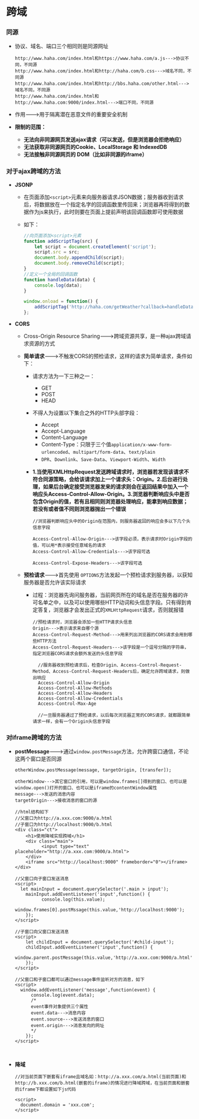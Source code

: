 # 跨域

### 同源

- 协议、域名、端口三个相同则是同源网址

  ```
  http://www.haha.com/index.html和https://www.haha.com/a.js--->协议不同，不同源
  http://www.haha.com/index.html和http://haha.com/b.css--->域名不同，不同源
  http://www.haha.com/index.html和http://bbs.haha.com/other.html--->域名不同，不同源
  http://www.haha.com/index.html和http://www.haha.com:9000/index.html--->端口不同，不同源
  ```

- 作用--->用于隔离潜在恶意文件的重要安全机制

- **限制的范围：**

  - **无法向非同源网页发送ajax请求（可以发送，但是浏览器会拒绝响应）**
  - **无法获取非同源网页的Cookie、LocalStorage 和 IndexedDB**
  - **无法接触非同源网页的 DOM（比如非同源的iframe）**

### 对于ajax跨域的方法

- **JSONP**

  - 在页面添加`<script>`元素来向服务器请求JSON数据；服务器收到请求后，将数据放在一个指定名字的回调函数里传回来；浏览器再将得到的数据作为js来执行，此时则要在页面上提前声明该回调函数即可使用数据

  - 如下：

    ```javascript
    //向页面添加<script>元素
    function addScriptTag(src) {
        let script = document.createElement('script');
        script.src = src;
        document.body.appendChild(script);
        document.body.removeChild(script);
    }
    //定义一个全局的回调函数
    function handleData(data) {
        console.log(data);
    }

    window.onload = function() {
        addScriptTag('http://haha.com/getWeather?callback=handleData');
    };
    ```

- **CORS**

  - Cross-Origin Resource Sharing--->跨域资源共享，是一种ajax跨域请求资源的方式

  - **简单请求**--->不触发CORS的预检请求，这样的请求为简单请求，条件如下：

    - 请求方法为一下三种之一：

      - GET
      - POST
      - HEAD

    - 不得人为设置以下集合之外的HTTP头部字段：

      - Accept
      - Accept-Language
      - Content-Language
      - Content-Type：只限于三个值`application/x-www-form-urlencoded`、`multipart/form-data`、`text/plain`
      - `DPR`、`Downlink`、`Save-Data`、`Viewport-Width`、`Width`

    - **1.当使用XMLHttpRequest发送跨域请求时，浏览器若发现该请求不符合同源策略，会给该请求加上一个请求头：Origin。2.后台进行处理，如果后台确定接受浏览器发来的请求则会在返回结果中加入一个响应头Access-Control-Allow-Origin。3.浏览器判断响应头中是否包含Origin的值，若有且相同则浏览器处理响应，能拿到响应数据；若没有或者值不同则浏览器抛出一个错误**

      ```
      //浏览器判断响应头中的Origin在范围内，则服务器返回的响应会多以下几个头信息字段

      Access-Control-Allow-Origin--->该字段必须，表示请求时Origin字段的值，可以用*表示接受任意域名的请求
      Access-Control-Allow-Credentials--->该字段可选

      Access-Control-Expose-Headers--->该字段可选
      ```

  - **预检请求**--->首先使用 `OPTIONS`方法发起一个预检请求到服务器，以获知服务器是否允许该实际请求

    - 过程：浏览器先询问服务器，当前网页所在的域名是否在服务器的许可名单之中，以及可以使用哪些HTTP动词和头信息字段。只有得到肯定答复，浏览器才会发出正式的`XMLHttpRequest`请求，否则就报错

      ```
      //预检请求时，浏览器会添加一些HTTP请求头信息
      Origin--->表示请求来自哪个源
      Access-Control-Request-Method--->用来列出浏览器的CORS请求会用到哪些HTTP方法
      Access-Control-Request-Headers--->该字段是一个逗号分隔的字符串，指定浏览器CORS请求会额外发送的头信息字段

        //服务器收到预检请求后，检查Origin、Access-Control-Request-Method、Access-Control-Request-Headers后，确定允许跨域请求，则做出响应
        Access-Control-Allow-Origin
        Access-Control-Allow-Methods
        Access-Control-Allow-Headers
        Access-Control-Allow-Credentials
        Access-Control-Max-Age

        //一旦服务器通过了预检请求，以后每次浏览器正常的CORS请求，就都跟简单请求一样，会有一个Origin头信息字段
      ```


### 对iframe跨域的方法

- **postMessage**--->通过`window.postMessage`方法，允许跨窗口通信，不论这两个窗口是否同源

  ```
  otherWindow.postMessage(message, targetOrigin, [transfer]);

  otherWindow--->其它窗口的引用，可以是window.frames[]得到的窗口、也可以是window.open()打开的窗口、也可以是iframe的contentWindow属性
  message--->发送的消息内容
  targetOrigin--->接收消息的窗口的源

  //html结构如下
  //父窗口为http://a.xxx.com:9000/a.html
  //子窗口为http://localhost:9000/b.html
  <div class="ct">
      <h1>使用降域实现跨域</h1>
      <div class="main">
     		<input type="text" placeholder="http://a.xxx.com:9000/a.html">
      </div>
      <iframe src="http://localhost:9000" frameborder="0"></iframe>
  </div>

  //父窗口向子窗口发送消息
  <script>
  	let mainInput = document.querySelector('.main > input');
      mainInput.addEventListener('input',function() {
     		console.log(this.value);
      	window.frames[0].postMssage(this.value,'http://localhost:9000');
      });
  </script>

  //子窗口向父窗口发送消息
  <script>
      let childInput = document.querySelector('#child-input');
      childInput.addEventListener('input',function() {
     		window.parent.postMessage(this.value,'http://a.xxx.com:9000/a.html');
      });
  </script>

  //父窗口和子窗口都可以通过message事件监听对方的消息，如下
  <script>
  	window.addEventListener('message',function(event) {
      	console.log(event.data);
      	/*
      	event事件对象提供三个属性
      	event.data--->消息内容
      	event.source--->发送消息的窗口
      	event.origin--->消息发向的网址
      	*/
      });
  </script>
  ```

  ​


- **降域**

  ```
  //对当前页面下嵌套有iframe且域名如：http://a.xxx.com/a.html(当前页面)和http://b.xxx.com/b.html(嵌套的iframe)的情况进行降域跨域，在当前页面和嵌套的iframe下都设置如下js代码

  <script>
  	document.domain = 'xxx.com';
  </script>
  ```